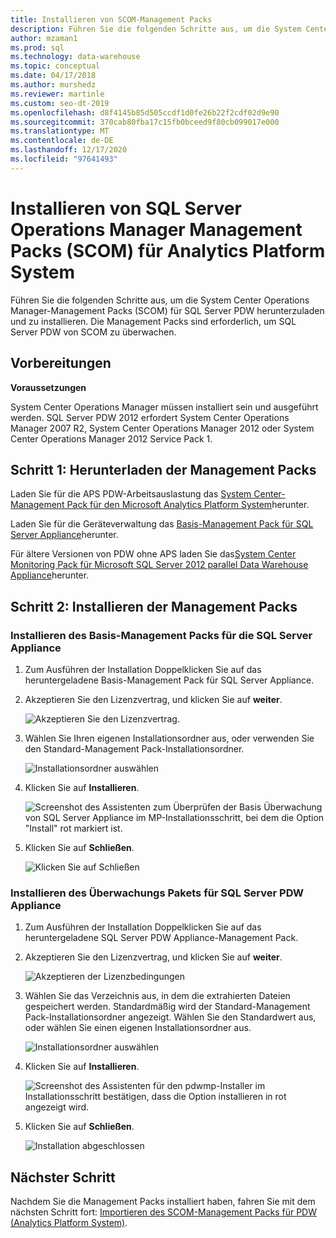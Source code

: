 ```yaml
---
title: Installieren von SCOM-Management Packs
description: Führen Sie die folgenden Schritte aus, um die System Center Operations Manager-Management Packs (SCOM) für SQL Server PDW herunterzuladen und zu installieren. Die Management Packs sind erforderlich, um SQL Server PDW von SCOM zu überwachen.
author: mzaman1
ms.prod: sql
ms.technology: data-warehouse
ms.topic: conceptual
ms.date: 04/17/2018
ms.author: murshedz
ms.reviewer: martinle
ms.custom: seo-dt-2019
ms.openlocfilehash: d8f4145b85d505ccdf1d0fe26b22f2cdf02d9e90
ms.sourcegitcommit: 370cab80fba17c15fb0bceed9f80cb099017e000
ms.translationtype: MT
ms.contentlocale: de-DE
ms.lasthandoff: 12/17/2020
ms.locfileid: "97641493"
---
```

# <a name="install-sql-server-operations-manager-scom-management-packs-for-analytics-platform-system"></a>Installieren von SQL Server Operations Manager Management Packs (SCOM) für Analytics Platform System
Führen Sie die folgenden Schritte aus, um die System Center Operations Manager-Management Packs (SCOM) für SQL Server PDW herunterzuladen und zu installieren. Die Management Packs sind erforderlich, um SQL Server PDW von SCOM zu überwachen.  
  
## <a name="before-you-begin"></a><a name="BeforeBegin"></a>Vorbereitungen  
**Voraussetzungen**  
  
System Center Operations Manager müssen installiert sein und ausgeführt werden. SQL Server PDW 2012 erfordert System Center Operations Manager 2007 R2, System Center Operations Manager 2012 oder System Center Operations Manager 2012 Service Pack 1.  
  
## <a name="step-1-download-the-management-packs"></a><a name="Step1"></a>Schritt 1: Herunterladen der Management Packs  
Laden Sie für die APS PDW-Arbeitsauslastung das [System Center-Management Pack für den Microsoft Analytics Platform System](https://go.microsoft.com/fwlink/?LinkId=396857)herunter.  
  
Laden Sie für die Geräteverwaltung das [Basis-Management Pack für SQL Server Appliance](/previous-versions/system-center/packs/gg602398(v=technet.10))herunter.  
  
Für ältere Versionen von PDW ohne APS laden Sie das[System Center Monitoring Pack für Microsoft SQL Server 2012 parallel Data Warehouse Appliance](./download-and-apply-microsoft-updates.md?view=aps-pdw-2016-au7&preserve-view=true)herunter.  
  
<!-- MISSING LINKS - For the HDInsight workload, download the [System Center Management Pack for HDInsight](https://go.microsoft.com/fwlink/?LinkId=390208).  -->
  
## <a name="step-2-install-the-management-packs"></a><a name="Step2"></a>Schritt 2: Installieren der Management Packs  
  
### <a name="install-the-sql-server-appliance-base-management-pack"></a>Installieren des Basis-Management Packs für die SQL Server Appliance  
  
1.  Zum Ausführen der Installation Doppelklicken Sie auf das heruntergeladene Basis-Management Pack für SQL Server Appliance.  
  
2.  Akzeptieren Sie den Lizenzvertrag, und klicken Sie auf **weiter**.  
  
    ![Akzeptieren Sie den Lizenzvertrag.](./media/install-the-scom-management-packs/SCOM_licnse_agrmt.png "SCOM_licnse_agrmt")  
  
3.  Wählen Sie Ihren eigenen Installationsordner aus, oder verwenden Sie den Standard-Management Pack-Installationsordner.  
  
    ![Installationsordner auswählen](./media/install-the-scom-management-packs/SCOM_licnse_agrmt2.png "SCOM_licnse_agrmt2")  
  
4.  Klicken Sie auf **Installieren**.  
  
    ![Screenshot des Assistenten zum Überprüfen der Basis Überwachung von SQL Server Appliance im MP-Installationsschritt, bei dem die Option "Install" rot markiert ist.](./media/install-the-scom-management-packs/SCOM_licnse_agrmt3.png "SCOM_licnse_agrmt3")  
  
5.  Klicken Sie auf **Schließen**.  
  
    ![Klicken Sie auf Schließen](./media/install-the-scom-management-packs/SCOM_licnse_agrmt4.png "SCOM_licnse_agrmt4")  
  
### <a name="install-the-monitoring-pack-for-sql-server-pdw-appliance"></a>Installieren des Überwachungs Pakets für SQL Server PDW Appliance  
  
1.  Zum Ausführen der Installation Doppelklicken Sie auf das heruntergeladene SQL Server PDW Appliance-Management Pack.  
  
2.  Akzeptieren Sie den Lizenzvertrag, und klicken Sie auf **weiter**.  
  
    ![Akzeptieren der Lizenzbedingungen](./media/install-the-scom-management-packs/SCOM_licnse_agmtB.png "SCOM_licnse_agmtB")  
  
3.  Wählen Sie das Verzeichnis aus, in dem die extrahierten Dateien gespeichert werden. Standardmäßig wird der Standard-Management Pack-Installationsordner angezeigt. Wählen Sie den Standardwert aus, oder wählen Sie einen eigenen Installationsordner aus.  
  
    ![Installationsordner auswählen](./media/install-the-scom-management-packs/SCOM_licnse_agmtB1.png "SCOM_licnse_agmtB1")  
  
4.  Klicken Sie auf **Installieren**.  
  
    ![Screenshot des Assistenten für den pdwmp-Installer im Installationsschritt bestätigen, dass die Option installieren in rot angezeigt wird.](./media/install-the-scom-management-packs/SCOM_licnse_agmtB2.png "SCOM_licnse_agmtB2")  
  
5.  Klicken Sie auf **Schließen**.  
  
    ![Installation abgeschlossen](./media/install-the-scom-management-packs/SCOM_licnse_agmtB3.png "SCOM_licnse_agmtB3")  
  
## <a name="next-step"></a>Nächster Schritt  
Nachdem Sie die Management Packs installiert haben, fahren Sie mit dem nächsten Schritt fort: [Importieren des SCOM-Management Packs für PDW &#40;Analytics Platform System&#41;](import-the-scom-management-pack-for-pdw.md).  
  
<!-- MISSING LINKS ## See Also  
[Common Metadata Query Examples &#40;SQL Server PDW&#41;](../sqlpdw/common-metadata-query-examples-sql-server-pdw.md)  -->